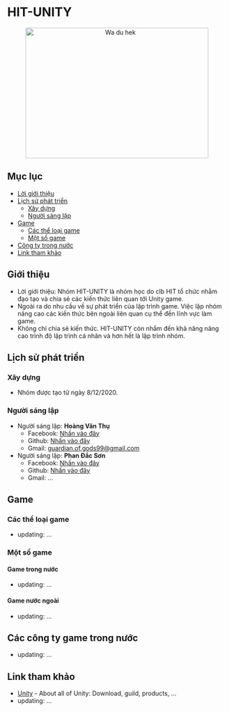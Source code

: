 # HIT-UNITY


<div align="center">
	<img src="https://user-images.githubusercontent.com/52252046/104693596-853db480-573c-11eb-9e15-bf031cfdba40.png" height="300" width="420" alt="Wa du hek">
</div>

## Mục lục
- [Lời giới thiệu](#Giới-thiệu)
- [Lịch sử phát triển](#Lịch-sử-phát-triển)
    - [Xây dựng](#Xây-dựng)
    - [Người sáng lập](#Người-sáng-lập)
- [Game](#Game)
    - [Các thể loại game](#Các-thể-loại-game)
    - [Một số game](#Một-số-game)
- [Công ty trong nước](#Môi-trường)
- [Link tham khảo](#Link-tham-khảo)


## Giới thiệu
- Lời giới thiệu: Nhóm HIT-UNITY là nhóm học do clb HIT tổ chức nhằm đạo tạo và chia sẻ các kiến thức liên quan tới Unity game.
- Ngoài ra do nhu cầu về sự phát triển của lập trình game. Việc lập nhóm nâng cao các kiến thức bên ngoài liên quan cụ thể đến lĩnh vực làm game.
- Không chỉ chia sẻ kiến thức. HIT-UNITY còn nhắm đến khả năng nâng cao trình độ lập trình cá nhân và hơn hết là lập trình nhóm.
## Lịch sử phát triển
### Xây dựng
- Nhóm được tạo từ ngày 8/12/2020.
### Người sáng lập
- Người sáng lập: **Hoàng Văn Thụ**
	- Facebook: [Nhấn vào đây](https://www.facebook.com/sThunderSwords/)
	- Github: [Nhấn vào đây](https://github.com/ThunderSword99)
	- Gmail: guardian.of.gods99@gmail.com
- Người sáng lập: **Phan Đắc Sơn**
	- Facebook: [Nhấn vào đây](https://www.facebook.com/S2Windirect)
	- Github: [Nhấn vào đây](https://github.com/S2Wind)
	- Gmail: ...
	
## Game
### Các thể loại game
- updating: ...
### Một số game
#### Game trong nước
- updating: ...
#### Game nước ngoài
- updating: ...

## Các công ty game trong nước
- updating: ...

## Link tham khảo
- [Unity](https://unity.com/) - About all of Unity: Download, guild, products, ...
- updating: ...

